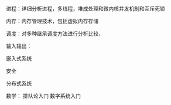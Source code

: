 进程：详细分析进程，多线程，堆成处理和微内核并发机制和互斥死锁

内存：内存管理技术，包括虚拟内存存储

调度：对多种继承调度方法进行分析比较，

输入输出：

嵌入式系统

安全

分布式系统

数学： 排队论入门 数字系统入门 



